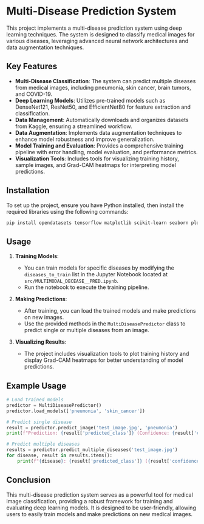 # Multi-Disease Prediction System

This project implements a multi-disease prediction system using deep learning techniques. The system is designed to classify medical images for various diseases, leveraging advanced neural network architectures and data augmentation techniques. 

## Key Features

- **Multi-Disease Classification**: The system can predict multiple diseases from medical images, including pneumonia, skin cancer, brain tumors, and COVID-19.
- **Deep Learning Models**: Utilizes pre-trained models such as DenseNet121, ResNet50, and EfficientNetB0 for feature extraction and classification.
- **Data Management**: Automatically downloads and organizes datasets from Kaggle, ensuring a streamlined workflow.
- **Data Augmentation**: Implements data augmentation techniques to enhance model robustness and improve generalization.
- **Model Training and Evaluation**: Provides a comprehensive training pipeline with error handling, model evaluation, and performance metrics.
- **Visualization Tools**: Includes tools for visualizing training history, sample images, and Grad-CAM heatmaps for interpreting model predictions.

## Installation

To set up the project, ensure you have Python installed, then install the required libraries using the following commands:

```bash
pip install opendatasets tensorflow matplotlib scikit-learn seaborn plotly opencv-python pillow pandas numpy
```

## Usage

1. **Training Models**: 
   - You can train models for specific diseases by modifying the `diseases_to_train` list in the Jupyter Notebook located at `src/MULTIMODAL_DECEASE__PRED.ipynb`.
   - Run the notebook to execute the training pipeline.

2. **Making Predictions**:
   - After training, you can load the trained models and make predictions on new images.
   - Use the provided methods in the `MultiDiseasePredictor` class to predict single or multiple diseases from an image.

3. **Visualizing Results**:
   - The project includes visualization tools to plot training history and display Grad-CAM heatmaps for better understanding of model predictions.

## Example Usage

```python
# Load trained models
predictor = MultiDiseasePredictor()
predictor.load_models(['pneumonia', 'skin_cancer'])

# Predict single disease
result = predictor.predict_image('test_image.jpg', 'pneumonia')
print(f"Prediction: {result['predicted_class']} (Confidence: {result['confidence']:.2f})")

# Predict multiple diseases
results = predictor.predict_multiple_diseases('test_image.jpg')
for disease, result in results.items():
    print(f"{disease}: {result['predicted_class']} ({result['confidence']:.2f})")
```

## Conclusion

This multi-disease prediction system serves as a powerful tool for medical image classification, providing a robust framework for training and evaluating deep learning models. It is designed to be user-friendly, allowing users to easily train models and make predictions on new medical images.